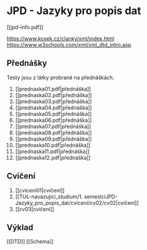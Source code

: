 # JPD - Jazyky pro popis dat
[[jpd-info.pdf]]

https://www.kosek.cz/clanky/xml/index.html
https://www.w3schools.com/xml/xml_dtd_intro.asp
## Přednášky
Testy jsou z látky probrané na přednáškách.

1. [[prednaska01.pdf|přednáška]]
2. [[prednaska02.pdf|přednáška]]
3. [[prednaska03.pdf|přednáška]]
4. [[prednaska04.pdf|přednáška]]
5. [[prednaska05.pdf|přednáška]]
6. [[prednaska06.pdf|přednáška]]
7. [[prednaska07.pdf|přednáška]]
8. [[prednaska08.pdf|přednáška]]
9. [[prednaska09.pdf|přednáška]]
10. [[prednaska10.pdf|přednáška]]
11. [[prednaska11.pdf|přednáška]]
12. [[prednaska12.pdf|přednáška]]
## Cvičení
1. [[cviceni01|cvičení]]
2. [[TUL-navazující_studium/1. semestr/JPD-Jazyky_pro_popis_dat/cviceni/cv02/cv02|cvičení]]
3. [[cv03|cvičení]]

## Výklad

[[DTD]]
[[Schema]]
